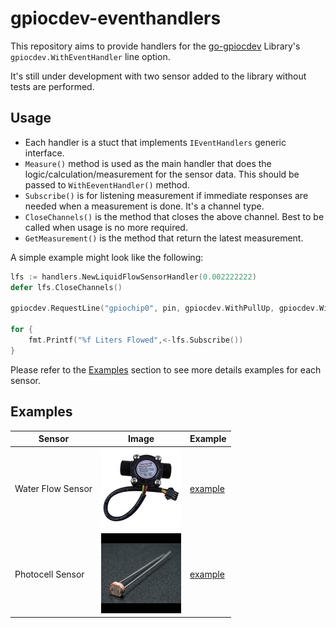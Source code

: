 # gpiocdev-eventhandlers

This repository aims to provide handlers for the [go-gpiocdev](https://github.com/warthog618/go-gpiocdev) Library's `gpiocdev.WithEventHandler` line option.

It's still under development with two sensor added to the library without tests are performed.

## Usage

- Each handler is a stuct that implements `IEventHandlers` generic interface. 
- `Measure()` method is used as the main handler that does the logic/calculation/measurement for the sensor data. This should be passed to `WithEeventHandler()` method.
- `Subscribe()` is for listening measurement if immediate responses are needed when a measurement is done. It's a channel type.
- `CloseChannels()` is the method that closes the above channel. Best to be called when usage is no more required.
- `GetMeasurement()` is the method that return the latest measurement.

A simple example might look like the following:

```go
lfs := handlers.NewLiquidFlowSensorHandler(0.002222222)
defer lfs.CloseChannels()

gpiocdev.RequestLine("gpiochip0", pin, gpiocdev.WithPullUp, gpiocdev.WithBothEdges, gpiocdev.WithEventHandler(lfs.Measure))

for {
    fmt.Printf("%f Liters Flowed",<-lfs.Subscribe())
}
```

Please refer to the [Examples](#examples) section to see more details examples for each sensor.

## Examples

|Sensor|Image|Example|
|------|-----|-------|
|Water Flow Sensor|![WaterFlowSensor](/images/water_flow_sensor.jpg)|[example](/examples/flow_sensor/main.go)|
|Photocell Sensor|![Photocell](/images/photocell.jpg)|[example](/examples/photocell_sensor/main.go)|
